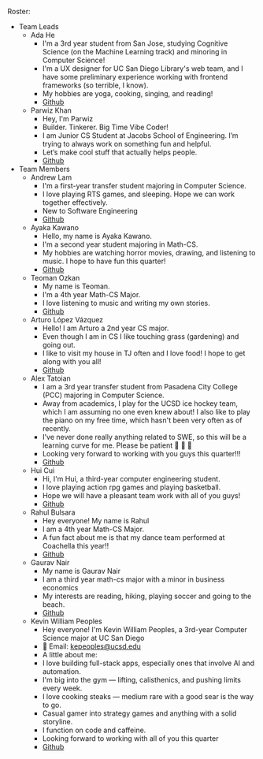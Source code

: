 Roster:
- Team Leads
  - Ada He
    -   I'm a 3rd year student from San Jose, studying Cognitive Science (on the Machine Learning track) and minoring in Computer Science!
    -   I'm a UX designer for UC San Diego Library's web team, and I have some preliminary experience working with frontend frameworks (so terrible, I know).
    -   My hobbies are yoga, cooking, singing, and reading!
    -   [Github](https://github.com/adahe8)
  - Parwiz Khan
    -   Hey, I'm Parwiz
    -   Builder. Tinkerer. Big Time Vibe Coder!
    -   I am Junior CS Student at Jacobs School of Engineering. I’m trying to always work on something fun and helpful.
    - Let’s make cool stuff that actually helps people.
    - [Github](https://github.com/parrwiz) 
- Team Members
  - Andrew Lam
    -   I'm a first-year transfer student majoring in Computer Science.
    -   I love playing RTS games, and sleeping. Hope we can work together effectively.
    -   New to Software Engineering
    -   [Github](https://github.com/anl139)
  - Ayaka Kawano
    -   Hello, my name is Ayaka Kawano.
    -   I'm a second year student majoring in Math-CS.
    -   My hobbies are watching horror movies, drawing, and listening to music. I hope to have fun this quarter!
    - [Github](https://github.com/ayakak172)
  - Teoman Ozkan
    -   My name is Teoman.
    -   I'm a 4th year Math-CS Major.
    -   I love listening to music and writing my own stories.
    -   [Github](https://github.com/teopotter64)
  - Arturo López Vázquez
    -   Hello! I am Arturo a 2nd year CS major.
    -   Even though I am in CS I like touching grass (gardening) and going out.
    -   I like to visit my house in TJ often and I love food! I hope to get along with you all!
    -   [Github](https://github.com/Arblade555)
  - Alex Tatoian
    -   I am a 3rd year transfer student from Pasadena City College (PCC) majoring in Computer Science.
    -   Away from academics, I play for the UCSD ice hockey team, which I am assuming no one even knew about! I also like to play the piano on my free time, which hasn't been very often as of recently.
    -    I've never done really anything related to SWE, so this will be a learning curve for me. Please be patient 🙏 🙏 🙏
    -    Looking very forward to working with you guys this quarter!!!
    -   [Github](https://github.com/Gcat42)
  - Hui Cui
    -   Hi, I'm Hui, a third-year computer engineering student.
    -   I love playing action rpg games and playing basketball.
    -   Hope we will have a pleasant team work with all of you guys!
    -   [Github](https://github.com/Bathui)
  - Rahul Bulsara
    -   Hey everyone! My name is Rahul
    -   I am a 4th year Math-CS Major.
    -   A fun fact about me is that my dance team performed at Coachella this year!!
    -   [Github](https://github.com/rabulsara02)
  - Gaurav Nair
    -   My name is Gaurav Nair
    -   I am a third year math-cs major with a minor in business economics
    -   My interests are reading, hiking, playing soccer and going to the beach.
    -   [Github](https://github.com/gauravn17)
  - Kevin William Peoples
    -   Hey everyone! I'm Kevin William Peoples, a 3rd-year Computer Science major at UC San Diego
      -   📧 Email: kepeoples@ucsd.edu
    -   A little about me:
      -   I love building full-stack apps, especially ones that involve AI and automation.
      -   I'm big into the gym — lifting, calisthenics, and pushing limits every week.
      -   I love cooking steaks — medium rare with a good sear is the way to go.
      -   Casual gamer into strategy games and anything with a solid storyline.
      -   I function on code and caffeine.
      -   Looking forward to working with all of you this quarter
    -  [Github](https://github.com/kepeoples)    

 
